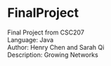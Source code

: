 # FinalProject
Final Project from CSC207 <br>
Language: Java <br>
Author: Henry Chen and Sarah Qi <br>
Description: Growing Networks <br>
